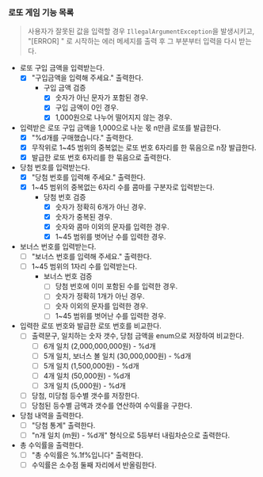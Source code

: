 ### 로또 게임 기능 목록

> 사용자가 잘못된 값을 입력할 경우 `IllegalArgumentException`을 발생시키고,<br>
"[ERROR] " 로 시작하는 에러 메세지를 출력 후 그 부분부터 입력을 다시 받는다.

- 로또 구입 금액을 입력받는다.
    - [x] "구입금액을 입력해 주세요." 출력한다.
        - 구입 금액 검증
            - [x] 숫자가 아닌 문자가 포함된 경우.
            - [x] 구입 금액이 0인 경우.
            - [x] 1,000원으로 나누어 떨어지지 않는 경우.
- 입력받은 로또 구입 금액을 1,000으로 나눈 몫 n만큼 로또를 발급한다.
    - [x] "%d개를 구매했습니다." 출력한다.
    - [x] 무작위로 1~45 범위의 중복없는 로또 번호 6자리를 한 묶음으로 n장 발급한다.
    - [x] 발급한 로또 번호 6자리를 한 묶음으로 출력한다.
- 당첨 번호를 입력받는다.
    - [x] "당첨 번호를 입력해 주세요." 출력한다.
    - [x] 1~45 범위의 중복없는 6자리 수를 콤마를 구분자로 입력받는다.
        - 당첨 번호 검증
            - [x] 숫자가 정확히 6개가 아닌 경우.
            - [x] 숫자가 중복된 경우.
            - [x] 숫자와 콤마 이외의 문자를 입력한 경우.
            - [x] 1~45 범위를 벗어난 수를 입력한 경우.
- 보너스 번호를 입력받는다.
    - [ ] "보너스 번호를 입력해 주세요." 출력한다.
    - [ ] 1~45 범위의 1자리 수를 입력받는다.
        - 보너스 번호 검증
            - [ ] 당첨 번호에 이미 포함된 수를 입력한 경우.
            - [ ] 숫자가 정확히 1개가 아닌 경우.
            - [ ] 숫자 이외의 문자를 입력한 경우.
            - [ ] 1~45 범위를 벗어난 수를 입력한 경우.
- 입력한 로또 번호와 발급한 로또 번호를 비교한다.
    - [ ] 출력문구, 일치하는 숫자 갯수, 당첨 금액을 enum으로 저장하여 비교한다.
        - [ ] 6개 일치 (2,000,000,000원) - %d개
        - [ ] 5개 일치, 보너스 볼 일치 (30,000,000원) - %d개
        - [ ] 5개 일치 (1,500,000원) - %d개
        - [ ] 4개 일치 (50,000원) - %d개
        - [ ] 3개 일치 (5,000원) - %d개
    - [ ] 당첨, 미당첨 등수별 갯수를 저장한다.
    - [ ] 당첨된 등수별 금액과 갯수를 연산하여 수익률을 구한다.
- 당첨 내역을 출력한다.
    - [ ] "당첨 통계" 출력한다.
    - [ ] "n개 일치 (m원) - %d개" 형식으로 5등부터 내림차순으로 출력한다.
- 총 수익률을 출력한다.
    - [ ] "총 수익률은 %.1f%입니다" 출력한다.
    - [ ] 수익률은 소수점 둘째 자리에서 반올림한다.
